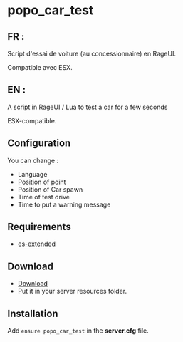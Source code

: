 # popo_car_test
## FR :

Script d'essai de voiture (au concessionnaire) en RageUI.

Compatible avec ESX.

## EN :

 A script in RageUI / Lua to test a car for a few seconds

ESX-compatible.

## Configuration
You can change :

* Language
* Position of point
* Position of Car spawn
* Time of test drive
* Time to put a warning message
## Requirements
* [es-extended](https://github.com/Vanheden/es_extended)

## Download
* [Download](https://github.com/Leap0p0/popo_car_test/archive/refs/heads/main.zip)
* Put it in your server resources folder.

## Installation
Add ``ensure popo_car_test`` in the **server.cfg** file.
